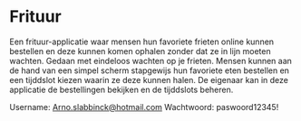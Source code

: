 # Frituur
Een frituur-applicatie waar mensen hun favoriete frieten online kunnen bestellen en deze kunnen komen ophalen zonder dat ze in lijn moeten wachten. Gedaan met eindeloos wachten op je frieten.
Mensen kunnen aan de hand van een simpel scherm stapgewijs hun favoriete eten bestellen en een tijddslot kiezen waarin ze deze kunnen halen. 
De eigenaar kan in deze applicatie de bestellingen bekijken en de tijddslots beheren.


Username: Arno.slabbinck@hotmail.com
Wachtwoord: paswoord12345!
